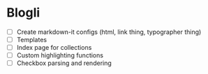 # Blogli

- [ ] Create markdown-it configs (html, link thing, typographer thing)
- [ ] Templates
- [ ] Index page for collections
- [ ] Custom highlighting functions 
- [ ] Checkbox parsing and rendering
